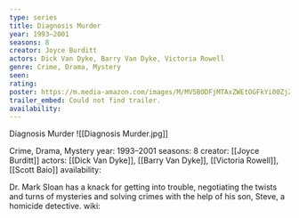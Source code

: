 ```yaml
---
type: series
title: Diagnosis Murder
year: 1993–2001
seasons: 8
creator: Joyce Burditt
actors: Dick Van Dyke, Barry Van Dyke, Victoria Rowell
genre: Crime, Drama, Mystery
seen:
rating: 
poster: https://m.media-amazon.com/images/M/MV5BODFjMTAxZWEtOGFkYi00ZjZjLTkwOGQtMGIyNDFkYjgyZWJmXkEyXkFqcGdeQXVyMzU0NzkwMDg@._V1_SX300.jpg
trailer_embed: Could not find trailer.
availability:
---
```

Diagnosis Murder
![[Diagnosis Murder.jpg]]

Crime, Drama, Mystery
year: 1993–2001
seasons: 8
creator: [[Joyce Burditt]]
actors: [[Dick Van Dyke]], [[Barry Van Dyke]], [[Victoria Rowell]], [[Scott Baio]]
availability:

Dr. Mark Sloan has a knack for getting into trouble, negotiating the twists and turns of mysteries and solving crimes with the help of his son, Steve, a homicide detective.
wiki: 


